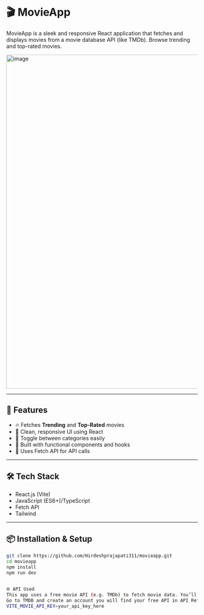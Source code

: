 # 🎬 MovieApp

MovieApp is a sleek and responsive React application that fetches and displays movies from a movie database API (like TMDb). Browse trending and top-rated movies.

<img width="1885" height="881" alt="image" src="https://github.com/user-attachments/assets/67f77f23-eb67-448f-b1ba-1fd4acd21fac" />


---

## 🚀 Features

- 🔥 Fetches **Trending** and **Top-Rated** movies
- 🎨 Clean, responsive UI using React
- 🧭 Toggle between categories easily
- 🧱 Built with functional components and hooks
- 📡 Uses Fetch API for API calls

---

## 🛠️ Tech Stack

- React.js (Vite)
- JavaScript (ES6+)/TypeScript
- Fetch API
- Tailwind

---

## 📦 Installation & Setup

```bash
git clone https://github.com/Hirdeshprajapati311/movieapp.git
cd movieapp
npm install
npm run dev


🌐 API Used
This app uses a free movie API (e.g. TMDb) to fetch movie data. You’ll need an API key to run it locally.
Go to TMDB and create an account you will find your free API in API Reference Tocken
VITE_MOVIE_API_KEY=your_api_key_here
